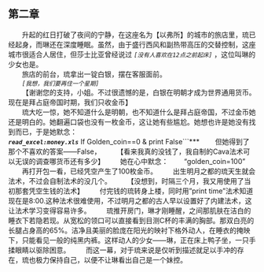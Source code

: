 ## 第二章  
&emsp;&emsp;升起的红日打破了夜间的宁静，在这座名为【以弗所】的城市的旅店里，琉已经起身，而琳还在深度睡眠。虽然，由于盛行西风和副热带高压的交替控制，这座城市很适合人居住，但莎士比亚曾经说过 *```[没有人喜欢在12点之前起床]```* ，这位叫琳的少女也是。  
&emsp;&emsp;旅店的前台，琉拿出一锭白银，摆在客服面前。  
&emsp;&emsp;*```[我想，我们要再住一个星期]```*  
&emsp;&emsp;【谢谢您的支持，小姐。不过很遗憾的是，白银在明朝才成为世界通用货币。现在是拜占庭帝国时期，我们只收金币】  
&emsp;&emsp;琉大吃一惊，她不知道什么是明朝，也不知道什么是拜占庭帝国，不过金币她还是明白的。她翻遍口袋也没有一枚金币，这让她有些尴尬。她想也许是她没有找到而已，于是她默念：  
***```read_excel:money.xls```***
If
  Golden_coin==0
& print False```***
&emsp;&emsp;但她得到了那个不喜欢的答案——False，
&emsp;&emsp;【看来我真的没钱了，我自制的Cava法术可以无误的调查哪货币还有多少】
&emsp;&emsp;她在心中默念：
&emsp;&emsp;“golden_coin=100”
&emsp;&emsp;再打开包一看，已经凭空产生了100枚金币。
&emsp;&emsp;出生明月之都的琉天生就会法术，不过会自制法术的没几个。
&emsp;&emsp;【没想到，时隔三个月，我又用使用了当初那套凭空生钱的法术】
&emsp;&emsp;付完钱的琉转身上楼，同时用”print time”法术知道现在是8:00.这种法术很难使用，不过明月之都的古人早以设置好了内建法术，这让法术学习变得容易许多。
&emsp;&emsp;琉推开房门，琳才刚睡醒，之间那肌肤在洁白的睡衣下若隐若现。从宽松的领口可以直接看到目测C杯的丰满的胸部。那双白亮的长腿占身高的65%。洁净且美丽的脸庞在阳光的映衬下格外动人，在睡衣的掩映下，只能看见一般的纯黑内裤。这样动人的少女——琳，正在床上鸭子坐，一只手揉眼睛以驱除困意。
&emsp;&emsp;而这一幕，对于琉来说是仅听到描述就足以手冲的存在，琉也极力保持自己，以便不让琳看出自己是一个妹控。
